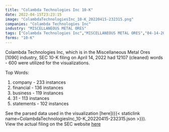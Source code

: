 ```yaml
---
title: "Colambda Technologies Inc 10-K"
date: 2022-04-15T23:23:15
image: "ColambdaTechnologiesInc_10-K_20220415-232315.png"
companies: "Colambda Technologies Inc"
industry: "MISCELLANEOUS METAL ORES"
tags: ["Colambda Technologies Inc","MISCELLANEOUS METAL ORES","04-14-2022","10-K"]
forms: "10-K"
---
```

Colambda Technologies Inc, which is in the Miscellaneous Metal Ores [1090] industry, SEC 10-K filing on April 14, 2022 had 12107 (cleaned) words - 600 were utilized for the visualizations.

Top Words:
1. company - 233 instances
2. financial - 136 instances
3. business - 119 instances
4. 31 - 113 instances
5. statements - 102 instances


See the parsed data used in the visualization [here]({{< staticlink name=ColambdaTechnologiesInc_10-K_20220415-232315.json >}}).  
View the actual filing on the SEC website [here](https://www.sec.gov/Archives/edgar/data/1104462/0001096906-22-000869.txt)